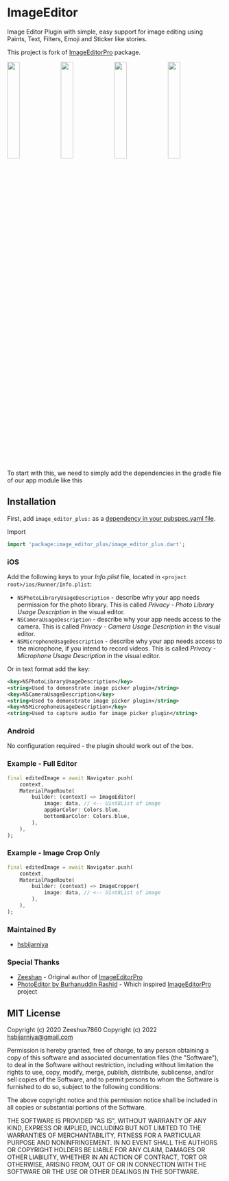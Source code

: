 # ImageEditor

Image Editor Plugin with simple, easy support for image editing using Paints, Text, Filters, Emoji and Sticker like stories.<br>

This project is fork of [ImageEditorPro](https://github.com/zeeshux7860/ImageEditorPro) package.
  
  
<img src="https://cdn.ensorta.com/com.ensorta.biller/albums/5b53309f6073bd7662404dc7.1644562653000.HTG8Y6NV8BG.png" width="24%">
<img src="https://cdn.ensorta.com/com.ensorta.biller/albums/5b53309f6073bd7662404dc7.1644562729000.T9UPP7D59Y.png" width="24%">
<img src="https://cdn.ensorta.com/com.ensorta.biller/albums/5b53309f6073bd7662404dc7.1644566966000.YKAA8C382JB.png" width="24%">
<img src="https://cdn.ensorta.com/com.ensorta.biller/albums/5b53309f6073bd7662404dc7.1644567026000.Y9080Y1JYU9.png" width="24%">
  

To start with this, we need to simply add the dependencies in the gradle file of our app module like this

## Installation

First, add `image_editor_plus:` as a [dependency in your pubspec.yaml file](https://flutter.io/platform-plugins/).

Import

```dart
import 'package:image_editor_plus/image_editor_plus.dart';
```

### iOS

Add the following keys to your _Info.plist_ file, located in `<project root>/ios/Runner/Info.plist`:

* `NSPhotoLibraryUsageDescription` - describe why your app needs permission for the photo library. This is called _Privacy - Photo Library Usage Description_ in the visual editor.
* `NSCameraUsageDescription` - describe why your app needs access to the camera. This is called _Privacy - Camera Usage Description_ in the visual editor.
* `NSMicrophoneUsageDescription` - describe why your app needs access to the microphone, if you intend to record videos. This is called _Privacy - Microphone Usage Description_ in the visual editor.

Or in text format add the key:

``` xml
<key>NSPhotoLibraryUsageDescription</key>
<string>Used to demonstrate image picker plugin</string>
<key>NSCameraUsageDescription</key>
<string>Used to demonstrate image picker plugin</string>
<key>NSMicrophoneUsageDescription</key>
<string>Used to capture audio for image picker plugin</string>
```

### Android

No configuration required - the plugin should work out of the box.


### Example - Full Editor

```dart
final editedImage = await Navigator.push(
    context,
    MaterialPageRoute(
        builder: (context) => ImageEditor(
            image: data, // <-- Uint8List of image
            appBarColor: Colors.blue,
            bottomBarColor: Colors.blue,
        ),
    ),
);
```


### Example - Image Crop Only

```dart
final editedImage = await Navigator.push(
    context,
    MaterialPageRoute(
        builder: (context) => ImageCropper(
            image: data, // <-- Uint8List of image
        ),
    ),
);
```

### Maintained By
- [hsbijarniya](https://github.com/hsbijarniya)

### Special Thanks
- [Zeeshan](https://github.com/zeeshux7860) - Original author of [ImageEditorPro](https://github.com/zeeshux7860/ImageEditorPro)
- [PhotoEditor by Burhanuddin Rashid](https://github.com/burhanrashid52/PhotoEditor) - Which inspired [ImageEditorPro](https://github.com/zeeshux7860/ImageEditorPro) project

  
## MIT License

Copyright (c) 2020 Zeeshux7860
Copyright (c) 2022 hsbijarniya@gmail.com

Permission is hereby granted, free of charge, to any person obtaining a copy
of this software and associated documentation files (the "Software"), to deal
in the Software without restriction, including without limitation the rights
to use, copy, modify, merge, publish, distribute, sublicense, and/or sell
copies of the Software, and to permit persons to whom the Software is
furnished to do so, subject to the following conditions:

The above copyright notice and this permission notice shall be included in all
copies or substantial portions of the Software.

THE SOFTWARE IS PROVIDED "AS IS", WITHOUT WARRANTY OF ANY KIND, EXPRESS OR
IMPLIED, INCLUDING BUT NOT LIMITED TO THE WARRANTIES OF MERCHANTABILITY,
FITNESS FOR A PARTICULAR PURPOSE AND NONINFRINGEMENT. IN NO EVENT SHALL THE
AUTHORS OR COPYRIGHT HOLDERS BE LIABLE FOR ANY CLAIM, DAMAGES OR OTHER
LIABILITY, WHETHER IN AN ACTION OF CONTRACT, TORT OR OTHERWISE, ARISING FROM,
OUT OF OR IN CONNECTION WITH THE SOFTWARE OR THE USE OR OTHER DEALINGS IN THE SOFTWARE.
